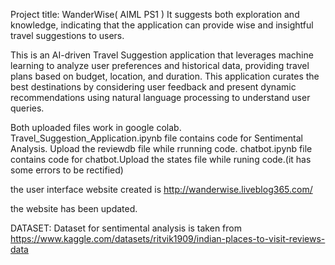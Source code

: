 Project title: WanderWise( AIML PS1 )
It suggests both exploration and knowledge, indicating that the application can provide wise and insightful travel suggestions to users.

This is an AI-driven Travel Suggestion application that leverages machine learning to analyze user preferences and historical data, providing travel plans based on budget, location, and duration. This application curates the best destinations by considering user feedback and present dynamic recommendations using natural language processing to understand user queries.

Both uploaded files work in google colab.
Travel_Suggestion_Application.ipynb file contains code for Sentimental Analysis. Upload the reviewdb file while rrunning code.
chatbot.ipynb file contains code for chatbot.Upload the states file while runing code.(it has some errors to be rectified)

the user interface website created is http://wanderwise.liveblog365.com/

the website has been updated.

DATASET:
Dataset for sentimental analysis is taken from https://www.kaggle.com/datasets/ritvik1909/indian-places-to-visit-reviews-data
